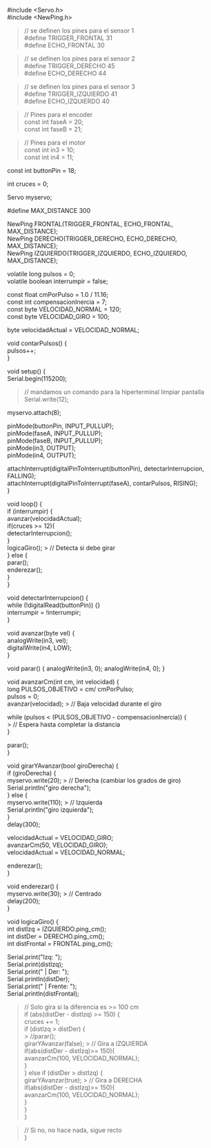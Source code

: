 #include <Servo.h>  
#include <NewPing.h>  
  
> // se definen los pines para el sensor 1  
#define TRIGGER_FRONTAL 31  
#define ECHO_FRONTAL 30  
  
> // se definen los pines para el sensor 2  
#define TRIGGER_DERECHO 45  
#define ECHO_DERECHO 44  
  
> // se definen los pines para el sensor 3  
#define TRIGGER_IZQUIERDO 41  
#define ECHO_IZQUIERDO 40  
  
> // Pines para el encoder  
const int faseA = 20;  
const int faseB = 21;  
  
> // Pines para el motor  
const int in3 = 10;  
const int in4 = 11;  
  
const int buttonPin = 18;  
  
int cruces = 0;  
  
Servo myservo;  
  
#define MAX_DISTANCE 300  
  
NewPing FRONTAL(TRIGGER_FRONTAL, ECHO_FRONTAL, MAX_DISTANCE);  
NewPing DERECHO(TRIGGER_DERECHO, ECHO_DERECHO, MAX_DISTANCE);  
NewPing IZQUIERDO(TRIGGER_IZQUIERDO, ECHO_IZQUIERDO, MAX_DISTANCE);  
  
volatile long pulsos = 0;  
volatile boolean interrumpir = false;  
  
const float cmPorPulso = 1.0 / 11.16;  
const int compensacionInercia = 7;  
const byte VELOCIDAD_NORMAL = 120;  
const byte VELOCIDAD_GIRO = 100;  
  
byte velocidadActual = VELOCIDAD_NORMAL;  
  
void contarPulsos() {  
  pulsos++;  
}  
  
void setup() {  
  Serial.begin(115200);  
  > // mandamos un comando para la hiperterminal limpiar pantalla  
  Serial.write(12);  
  
  myservo.attach(8);  
  
  pinMode(buttonPin, INPUT_PULLUP);  
  pinMode(faseA, INPUT_PULLUP);  
  pinMode(faseB, INPUT_PULLUP);  
  pinMode(in3, OUTPUT);  
  pinMode(in4, OUTPUT);  
  
  attachInterrupt(digitalPinToInterrupt(buttonPin), detectarInterrupcion, FALLING);  
  attachInterrupt(digitalPinToInterrupt(faseA), contarPulsos, RISING);  
}  
  
void loop() {  
  if (interrumpir) {  
    avanzar(velocidadActual);  
    if(cruces >= 12){  
      detectarInterrupcion();  
    }  
    logicaGiro();  > // Detecta si debe girar  
  } else {  
    parar();  
    enderezar();  
  }  
}  
  
void detectarInterrupcion() {  
  while (!digitalRead(buttonPin)) {}  
  interrumpir = !interrumpir;  
}  
  
void avanzar(byte vel) {  
  analogWrite(in3, vel);  
  digitalWrite(in4, LOW);  
}  
  
void parar() {
  analogWrite(in3, 0);
  analogWrite(in4, 0);
}
  
void avanzarCm(int cm, int velocidad) {  
  long PULSOS_OBJETIVO = cm/ cmPorPulso;  
  pulsos = 0;  
  avanzar(velocidad);  > // Baja velocidad durante el giro  
  
  while (pulsos < (PULSOS_OBJETIVO - compensacionInercia)) {  
    > // Espera hasta completar la distancia  
  }  
  
  parar();  
}  

void girarYAvanzar(bool giroDerecha) {  
  if (giroDerecha) {  
    myservo.write(20);  > // Derecha (cambiar los grados de giro)  
    Serial.println("giro derecha");  
  } else {  
    myservo.write(110);  > // Izquierda  
    Serial.println("giro izquierda");  
  }  
  delay(300);  
  
  velocidadActual = VELOCIDAD_GIRO;  
  avanzarCm(50, VELOCIDAD_GIRO);  
  velocidadActual = VELOCIDAD_NORMAL;  
  
  enderezar();  
}  
  
void enderezar() {  
  myservo.write(30);  > // Centrado  
  delay(200);  
}   
  
void logicaGiro() {  
  int distIzq = IZQUIERDO.ping_cm();  
  int distDer = DERECHO.ping_cm();  
  int distFrontal = FRONTAL.ping_cm();  
  
  Serial.print("Izq: ");  
  Serial.print(distIzq);  
  Serial.print(" | Der: ");  
  Serial.println(distDer);  
  Serial.print(" | Frente: ");  
  Serial.println(distFrontal);  
  
  > // Solo gira si la diferencia es >= 100 cm  
  if (abs(distDer - distIzq) >= 150) {  
      cruces += 1;  
    if (distIzq > distDer) {  
      > //parar();  
      girarYAvanzar(false);  > // Gira a IZQUIERDA  
      if(abs(distDer - distIzq)>= 150){  
        avanzarCm(100, VELOCIDAD_NORMAL);  
      }  
    } else if (distDer > distIzq) {  
      girarYAvanzar(true); > // Gira a DERECHA  
      if(abs(distDer - distIzq)>= 150){  
        avanzarCm(100, VELOCIDAD_NORMAL);  
      }  
    }  
  }  
    
  
  > // Si no, no hace nada, sigue recto  
}  
